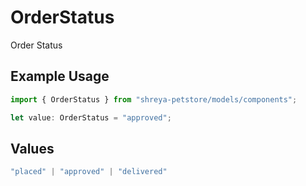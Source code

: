 # OrderStatus

Order Status

## Example Usage

```typescript
import { OrderStatus } from "shreya-petstore/models/components";

let value: OrderStatus = "approved";
```

## Values

```typescript
"placed" | "approved" | "delivered"
```